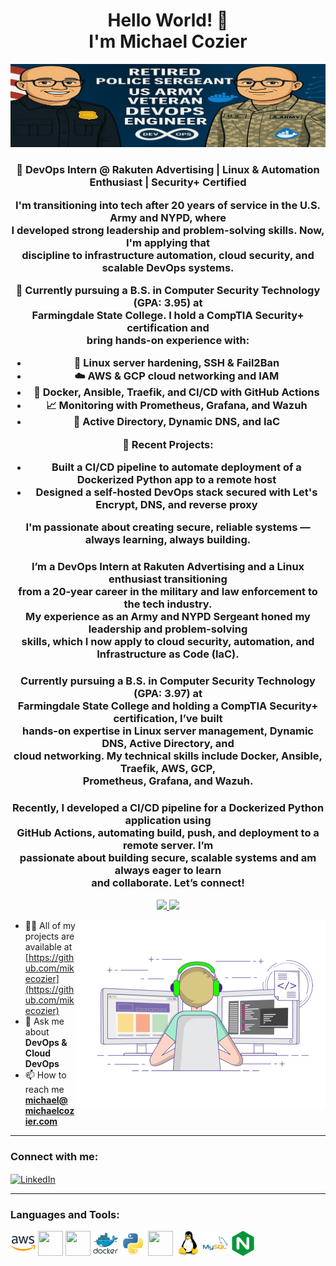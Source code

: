 <h1 align="center">Hello World! 👋 <br> I'm Michael Cozier</h1>

<div align="center">
  <img src="https://github.com/mikecozier/mikecozier/blob/main/banner.jpg">
</div>

<h3 align="center">
🎯 DevOps Intern @ Rakuten Advertising | Linux & Automation Enthusiast | Security+ Certified <br>

I'm transitioning into tech after 20 years of service in the U.S. Army and NYPD, where  <br>
I developed strong leadership and problem-solving skills. Now, I'm applying that  <br>
discipline to infrastructure automation, cloud security, and scalable DevOps systems. <br>

🧠 Currently pursuing a B.S. in Computer Security Technology (GPA: 3.95) at  <br>
Farmingdale State College. I hold a CompTIA Security+ certification and  <br>
bring hands-on experience with: <br>

- 🐧 Linux server hardening, SSH & Fail2Ban <br>
- ☁️ AWS & GCP cloud networking and IAM <br>
- 🔄 Docker, Ansible, Traefik, and CI/CD with GitHub Actions <br>
- 📈 Monitoring with Prometheus, Grafana, and Wazuh <br>
- 🧰 Active Directory, Dynamic DNS, and IaC <br>

🚀 Recent Projects: <br>
- Built a CI/CD pipeline to automate deployment of a Dockerized Python app to a remote host <br>
- Designed a self-hosted DevOps stack secured with Let's Encrypt, DNS, and reverse proxy <br>

I'm passionate about creating secure, reliable systems — always learning, always building. <br>
</h3>





<h3 align="center">I’m a DevOps Intern at Rakuten Advertising and a Linux enthusiast transitioning <br>
                   from a 20-year career in the military and law enforcement to the tech industry. <br>
                   My experience as an Army and NYPD Sergeant honed my leadership and problem-solving <br>
                   skills, which I now apply to cloud security, automation, and Infrastructure as Code (IaC).</h3>

<h3 align="center">Currently pursuing a B.S. in Computer Security Technology (GPA: 3.97) at <br>
                   Farmingdale State College and holding a CompTIA Security+ certification, I’ve built <br>
                   hands-on expertise in Linux server management, Dynamic DNS, Active Directory, and <br>
                   cloud networking. My technical skills include Docker, Ansible, Traefik, AWS, GCP, <br>
                   Prometheus, Grafana, and Wazuh.</h3>

<h3 align="center">Recently, I developed a CI/CD pipeline for a Dockerized Python application using <br>
                  GitHub Actions, automating build, push, and deployment to a remote server. I’m <br>
                  passionate about building secure, scalable systems and am always eager to learn <br>
                  and collaborate. Let’s connect!</h3>

<p align="center">
  <a href="https://github.com/mikecozier">
    <img src="https://img.shields.io/github/followers/mikecozier" />
  </a>
  <a href="https://www.linkedin.com/in/michael-cozier">
    <img src="https://img.shields.io/badge/Linkedin-Michael_Cozier-blue" />
  </a>
</p>

<img align="right" alt="Coding" width="400" src="https://raw.githubusercontent.com/devSouvik/devSouvik/master/gif3.gif">

- 👨‍💻 All of my projects are available at [https://github.com/mikecozier](https://github.com/mikecozier)  
- 💬 Ask me about **DevOps & Cloud DevOps**  
- 📫 How to reach me **michael@michaelcozier.com**

---

<h3 align="left">Connect with me:</h3>
<p align="left">
  <a href="https://www.linkedin.com/in/michael-cozier" target="blank"><img align="center" src="https://raw.githubusercontent.com/rahuldkjain/github-profile-readme-generator/master/src/images/icons/Social/linked-in-alt.svg" alt="LinkedIn" height="30" width="40" /></a>
</p>

---

<h3 align="left">Languages and Tools:</h3>
<p align="left">
  <img src="https://raw.githubusercontent.com/devicons/devicon/master/icons/amazonwebservices/amazonwebservices-original-wordmark.svg" width="40" height="40"/>
  <img src="https://www.vectorlogo.zone/logos/microsoft_azure/microsoft_azure-icon.svg" width="40" height="40"/>
  <img src="https://www.vectorlogo.zone/logos/gnu_bash/gnu_bash-icon.svg" width="40" height="40"/>
  <img src="https://raw.githubusercontent.com/devicons/devicon/master/icons/docker/docker-original-wordmark.svg" width="40" height="40"/>
  <img src="https://raw.githubusercontent.com/devicons/devicon/master/icons/python/python-original.svg" width="40" height="40"/>
  <img src="https://www.vectorlogo.zone/logos/git-scm/git-scm-icon.svg" width="40" height="40"/>
  <img src="https://raw.githubusercontent.com/devicons/devicon/master/icons/linux/linux-original.svg" width="40" height="40"/>
  <img src="https://raw.githubusercontent.com/devicons/devicon/master/icons/mysql/mysql-original-wordmark.svg" width="40" height="40"/>
  <img src="https://raw.githubusercontent.com/devicons/devicon/master/icons/nginx/nginx-original.svg" width="40" height="40"/>
</p>
